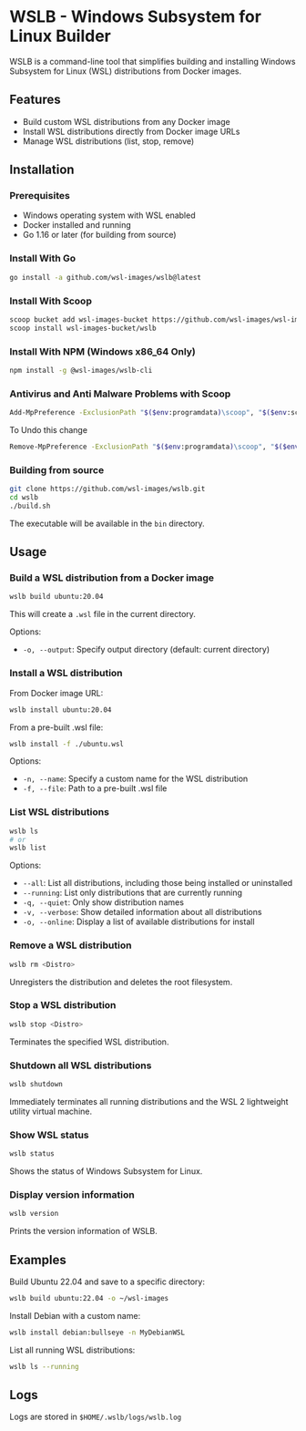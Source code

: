 # WSLB - Windows Subsystem for Linux Builder

WSLB is a command-line tool that simplifies building and installing Windows Subsystem for Linux (WSL) distributions from Docker images.

## Features

- Build custom WSL distributions from any Docker image
- Install WSL distributions directly from Docker image URLs
- Manage WSL distributions (list, stop, remove)

## Installation

### Prerequisites

- Windows operating system with WSL enabled
- Docker installed and running
- Go 1.16 or later (for building from source)


### Install With Go
```bash
go install -a github.com/wsl-images/wslb@latest
```

### Install With Scoop
```bash
scoop bucket add wsl-images-bucket https://github.com/wsl-images/wsl-images-bucket
scoop install wsl-images-bucket/wslb 
```

### Install With NPM (Windows x86_64 Only)
```bash
npm install -g @wsl-images/wslb-cli
```

### Antivirus and Anti Malware Problems with Scoop
```bash
Add-MpPreference -ExclusionPath "$($env:programdata)\scoop", "$($env:scoop)"
```

To Undo this change
```bash
Remove-MpPreference -ExclusionPath "$($env:programdata)\scoop", "$($env:scoop)"
```

### Building from source

```bash
git clone https://github.com/wsl-images/wslb.git
cd wslb
./build.sh
```

The executable will be available in the `bin` directory.

## Usage

### Build a WSL distribution from a Docker image

```bash
wslb build ubuntu:20.04
```

This will create a `.wsl` file in the current directory.

Options:
- `-o, --output`: Specify output directory (default: current directory)

### Install a WSL distribution

From Docker image URL:

```bash
wslb install ubuntu:20.04
```

From a pre-built .wsl file:

```bash
wslb install -f ./ubuntu.wsl
```

Options:
- `-n, --name`: Specify a custom name for the WSL distribution
- `-f, --file`: Path to a pre-built .wsl file

### List WSL distributions

```bash
wslb ls
# or
wslb list
```

Options:
- `--all`: List all distributions, including those being installed or uninstalled
- `--running`: List only distributions that are currently running
- `-q, --quiet`: Only show distribution names
- `-v, --verbose`: Show detailed information about all distributions
- `-o, --online`: Display a list of available distributions for install

### Remove a WSL distribution

```bash
wslb rm <Distro>
```

Unregisters the distribution and deletes the root filesystem.

### Stop a WSL distribution

```bash
wslb stop <Distro>
```

Terminates the specified WSL distribution.

### Shutdown all WSL distributions

```bash
wslb shutdown
```

Immediately terminates all running distributions and the WSL 2 lightweight utility virtual machine.

### Show WSL status

```bash
wslb status
```

Shows the status of Windows Subsystem for Linux.

### Display version information

```bash
wslb version
```

Prints the version information of WSLB.

## Examples

Build Ubuntu 22.04 and save to a specific directory:

```bash
wslb build ubuntu:22.04 -o ~/wsl-images
```

Install Debian with a custom name:

```bash
wslb install debian:bullseye -n MyDebianWSL
```

List all running WSL distributions:

```bash
wslb ls --running
```

[//]: # (## Configuration)

[//]: # ()
[//]: # (WSLB looks for a configuration file at `$HOME/.wslb/wslb.yaml`, or you can specify a custom config file:)

[//]: # ()
[//]: # (```bash)

[//]: # (wslb --config /path/to/config.yaml build ubuntu:20.04)

[//]: # (```)

## Logs

Logs are stored in `$HOME/.wslb/logs/wslb.log`
